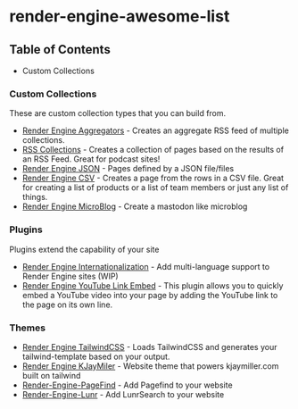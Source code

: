 # render-engine-awesome-list

## Table of Contents
- Custom Collections

### Custom Collections

These are custom collection types that you can build from.

- [Render Engine Aggregators](https://github.com/kjaymiller/render-engine-aggregators) - Creates an aggregate RSS feed of multiple collections.
- [RSS Collections](https://github.com/kjaymiller/render-engine-rss) - Creates a collection of pages based on the results of an RSS Feed. Great for podcast sites!
- [Render Engine JSON](https://github.com/kjaymiller/render-engine-json) - Pages defined by a JSON file/files
- [Render Engine CSV](https://github.com/mannyanebi/render-engine-csv) - Creates a page from the rows in a CSV file. Great for creating a list of products or a list of team members or just any list of things.
- [Render Engine MicroBlog](https://github.com/kjaymiller/render-engine-microblog) - Create a mastodon like microblog

### Plugins

Plugins extend the capability of your site

- [Render Engine Internationalization](https://github.com/kjaymiller/render-engine-i18n) - Add multi-language support to Render Engine sites (WIP)
- [Render Engine YouTube Link Embed](https://github.com/kjaymiller/render-engine-youtube-link-embed) - This plugin allows you to quickly embed a YouTube video into your page by adding the YouTube link to the page on its own line.

### Themes
- [Render Engine TailwindCSS](https://github.com/kjaymiller/render-engine-tailwindcss) - Loads TailwindCSS and generates your tailwind-template based on your output.
- [Render Engine KJayMiler](https://github.com/kjaymiller/render_engine_theme_kjaymiller) - Website theme that powers kjaymiller.com built on tailwind
- [Render-Engine-PageFind](https://github.com/kjaymiller/Render-Engine-PageFind) - Add Pagefind to your website
- [Render-Engine-Lunr](https://github.com/kjaymiller/render_engine_lunr) - Add LunrSearch to your website
